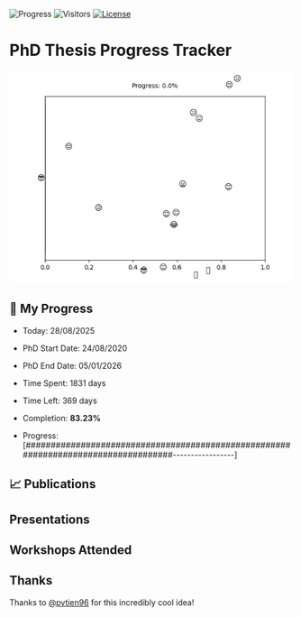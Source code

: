 ![Progress](https://img.shields.io/badge/Progress-83.23%25-4bb05c?style=flat-square)
![Visitors](https://api.visitorbadge.io/api/combined?path=https%3A%2F%2Fgithub.com%2Fpvtien96%2FPhD_Thesis_Tracker&label=Views&labelColor=%2337d67a&countColor=%23ff8a65&style=flat-square)
[![License](https://img.shields.io/badge/License-Apache_2.0-blue.svg)](https://opensource.org/licenses/Apache-2.0)

# PhD Thesis Progress Tracker

<td style="width: 10%; padding: 10px; border: none;">
      <img src="progress.gif" alt="Progress" style="height: 10%">
</td>

## :calendar: My Progress

- Today: 28/08/2025
- PhD Start Date: 24/08/2020
- PhD End Date: 05/01/2026

- Time Spent: 1831 days
- Time Left: 369 days
- Completion: <b>83.23%</b>
- Progress: [###################################################################################-----------------]

## 📈 Publications

## Presentations

## Workshops Attended

## Thanks

Thanks to [@pvtien96](https://github.com/pvtien96) for this incredibly cool idea!

